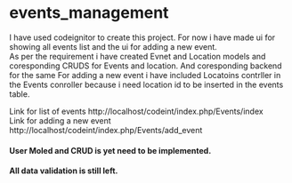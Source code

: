# events_management
I have used codeignitor to create this project. 
For now i have made ui for showing all events list and the ui for adding a new event.  
    As per the requirement i have created Evnet and Location models and coresponding CRUDS for Events and location. And coresponding backend for the same
    For adding a new event i have included Locatoins contrller in the Events conroller because i need location id to be inserted in the events table.  

Link for list of events
http://localhost/codeint/index.php/Events/index  
Link for adding a new event
http://localhost/codeint/index.php/Events/add_event

#### User Moled and CRUD is yet need to be implemented.
#### All data validation is still left.
